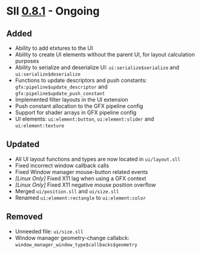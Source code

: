 # Sll [0.8.1] - Ongoing

## Added

- Ability to add etxtures to the UI
- Ability to create UI elements without the parent UI, for layout calculation purposes
- Ability to serialize and deserialize UI: `ui:serialize$serialize` and `ui:serialize$deserialize`
- Functions to update descriptors and push constants: `gfx:pipeline$update_descriptor` and `gfx:pipeline$update_push_constant`
- Implemented filter layouts in the UI extension
- Push constant allocation to the GFX pipeline config
- Support for shader arrays in GFX pipeline config
- UI elements: `ui:element:button`, `ui:element:slider` and `ui:element:texture`

## Updated

- All UI layout functions and types are now located in `ui/layout.sll`
- Fixed incorrect window callback calls
- Fixed Window manager mouse-button related events
- *\[Linux Only\]* Fixed X11 lag when using a GFX context
- *\[Linux Only\]* Fixed X11 negative mouse position overflow
- Merged `ui/position.sll` and `ui/size.sll`
- Renamed `ui:element:rectangle` to `ui:element:color`

## Removed

- Unneeded file: `ui/size.sll`
- Window manager geometry-change callabck: `window_manager_window_type$callbacks$geometry`

[0.8.1]: https://github.com/sl-lang/sll/compare/sll-v0.8.0...main
